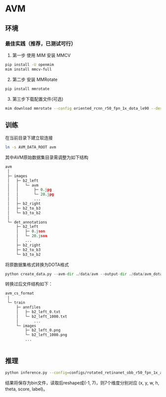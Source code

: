 # AVM 

## 环境

### 最佳实践（推荐，已测试可行）

1. 第一步 使用 MIM 安装 MMCV
```bash
pip install -U openmim
mim install mmcv-full
```

2. 第二步 安装 MMRotate
```bash
pip install mmrotate
```

3. 第三步下载配置文件(可选)

```bash
mim download mmrotate --config oriented_rcnn_r50_fpn_1x_dota_le90 --dest .
```

## 训练

在当前目录下建立软连接
```bash
ln -s AVM_DATA_ROOT avm
```

其中AVM原始数据集目录需调整为如下结构
```python
avm
 │
 ├─ images
 │   ├─ b2_left
 │   │   └─ avm
 │   │       ├─ 0.jpg
 │   │       └─ 20.jpg
 │   │       ... 
 │   ├─ b2_right
 │   ├─ b2_to_b3
 │   └─ b3_to_b2
 │   
 └─ det_annotations
     ├─ b2_left
     │   ├─ 0.json
     │   └─ 20.json
     │   ... 
     ├─ b2_right
     ├─ b2_to_b3
     └─ b3_to_b2
```

将原数据集格式转换为DOTA格式
```python
python create_data.py --avm-dir ./data/avm --output-dir ./data/avm_dota_format
```

转换过后文件结构如下：
```python
avm_cs_format
 │
 └─ train
     ├─ annfiles
     │   ├─ b2_left_0.txt
     │   └─ b2_left_1000.txt
     │       ... 
     └─ images
         ├─ b2_left_0.png
         └─ b2_left_1000.png
         ... 
 
```


## 推理

```bash
python inference.py --config=configs/rotated_retinanet_obb_r50_fpn_1x_avm_le90.py --checkpoint=checkpoints/epoch_3.pth --image_path=demo.png
```
结果将保存为bin文件，读取后reshape成(-1, 7)，则7个维度分别对应 (x, y, w, h, theta, score, label)。